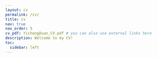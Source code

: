 ```yaml
---
layout: cv
permalink: /cv/
title: cv
nav: true
nav_order: 5
cv_pdf: YichengDuan_CV.pdf # you can also use external links here
description: Welcome to my CV!
toc:
  sidebar: left
---
```

